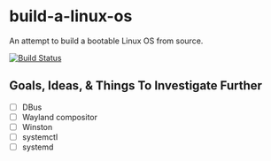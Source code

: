 # build-a-linux-os

An attempt to build a bootable Linux OS from source.

[![Build Status](https://travis-ci.org/stephenvector/build-a-linux-os.svg?branch=master)](https://travis-ci.org/stephenvector/build-a-linux-os)

## Goals, Ideas, & Things To Investigate Further
- [ ] DBus
- [ ] Wayland compositor
- [ ] Winston
- [ ] systemctl
- [ ] systemd
